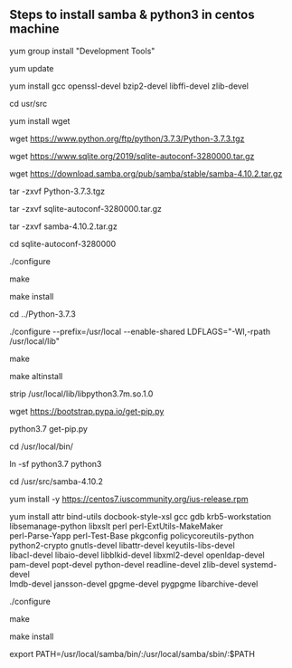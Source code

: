 ## Steps to install samba & python3 in centos machine

yum group install "Development Tools"

yum update

yum install gcc openssl-devel bzip2-devel libffi-devel zlib-devel

cd usr/src

yum install wget

wget https://www.python.org/ftp/python/3.7.3/Python-3.7.3.tgz

wget https://www.sqlite.org/2019/sqlite-autoconf-3280000.tar.gz

wget https://download.samba.org/pub/samba/stable/samba-4.10.2.tar.gz

tar -zxvf Python-3.7.3.tgz 

tar -zxvf sqlite-autoconf-3280000.tar.gz

tar -zxvf samba-4.10.2.tar.gz

cd sqlite-autoconf-3280000

./configure

make

make install

cd ../Python-3.7.3

./configure --prefix=/usr/local --enable-shared LDFLAGS="-Wl,-rpath /usr/local/lib"

make

make altinstall

strip /usr/local/lib/libpython3.7m.so.1.0 

wget https://bootstrap.pypa.io/get-pip.py

python3.7 get-pip.py

cd /usr/local/bin/

ln -sf python3.7 python3

cd /usr/src/samba-4.10.2


yum install -y https://centos7.iuscommunity.org/ius-release.rpm

yum install attr bind-utils docbook-style-xsl gcc gdb krb5-workstation \
       libsemanage-python libxslt perl perl-ExtUtils-MakeMaker \
       perl-Parse-Yapp perl-Test-Base pkgconfig policycoreutils-python \
       python2-crypto gnutls-devel libattr-devel keyutils-libs-devel \
       libacl-devel libaio-devel libblkid-devel libxml2-devel openldap-devel \
       pam-devel popt-devel python-devel readline-devel zlib-devel systemd-devel \
       lmdb-devel jansson-devel gpgme-devel pygpgme libarchive-devel
       
       
./configure

make

make install

export PATH=/usr/local/samba/bin/:/usr/local/samba/sbin/:$PATH

